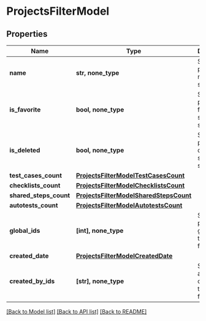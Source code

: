 # ProjectsFilterModel


## Properties
Name | Type | Description | Notes
------------ | ------------- | ------------- | -------------
**name** | **str, none_type** | Specifies a project name to search for | [optional] 
**is_favorite** | **bool, none_type** | Specifies a project favorite status to search for | [optional] 
**is_deleted** | **bool, none_type** | Specifies a project deleted status to search for | [optional] 
**test_cases_count** | [**ProjectsFilterModelTestCasesCount**](ProjectsFilterModelTestCasesCount.md) |  | [optional] 
**checklists_count** | [**ProjectsFilterModelChecklistsCount**](ProjectsFilterModelChecklistsCount.md) |  | [optional] 
**shared_steps_count** | [**ProjectsFilterModelSharedStepsCount**](ProjectsFilterModelSharedStepsCount.md) |  | [optional] 
**autotests_count** | [**ProjectsFilterModelAutotestsCount**](ProjectsFilterModelAutotestsCount.md) |  | [optional] 
**global_ids** | **[int], none_type** | Specifies a project global IDs to search for | [optional] 
**created_date** | [**ProjectsFilterModelCreatedDate**](ProjectsFilterModelCreatedDate.md) |  | [optional] 
**created_by_ids** | **[str], none_type** | Specifies an autotest creator IDs to search for | [optional] 

[[Back to Model list]](../README.md#documentation-for-models) [[Back to API list]](../README.md#documentation-for-api-endpoints) [[Back to README]](../README.md)


